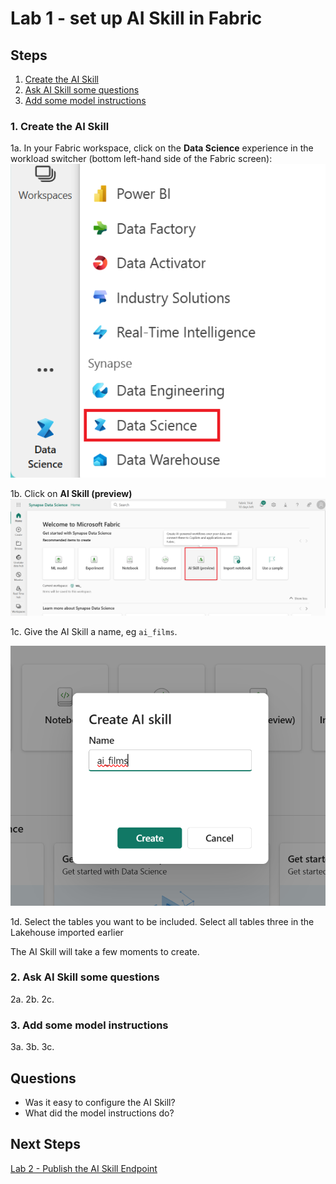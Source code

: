 # Lab 1 - set up AI Skill in Fabric

## Steps
1. [Create the AI Skill](#1-create-the-ai-skill)
2. [Ask AI Skill some questions](#2-ask-ai-skill-some-questions)
3. [Add some model instructions](#3-add-some-model-instructions)

### 1. Create the AI Skill
1a. In your Fabric workspace, click on the **Data Science** experience in the workload switcher (bottom left-hand side of the Fabric screen):
![Data Science Experience](/labs/lab01/images/datascienceexperience.png)

1b.  Click on **AI Skill (preview)**  
![AI Skill](/labs/lab01/images/aiskill.png)

1c. Give the AI Skill a name, eg `ai_films`.

![AI Skill Name](/labs/lab01/images/aiskillname.png)

1d. Select the tables you want to be included.  Select all tables three in the Lakehouse imported earlier

The AI Skill will take a few moments to create.

### 2. Ask AI Skill some questions
2a.
2b.
2c.  

### 3. Add some model instructions
3a.
3b.
3c.

## Questions
- Was it easy to configure the AI Skill?
- What did the model instructions do?

## Next Steps
[Lab 2 - Publish the AI Skill Endpoint](/labs/lab02/lab02.md)